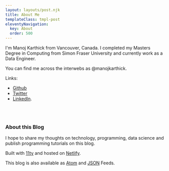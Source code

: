 ```yaml
---
layout: layouts/post.njk
title: About Me
templateClass: tmpl-post
eleventyNavigation:
  key: About
  order: 500
---
```


I'm Manoj Karthick from Vancouver, Canada. I completed my Masters Degree in Computing from Simon Fraser University and currently work as a Data Engineer.

You can find me across the interwebs as @manojkarthick.

Links:
* [Github](https://github.com/manojkarthick)
* [Twitter](https://twitter.com/manojkarthick)
* [LinkedIn](https://in.linkedin.com/in/manojkarthick).

<br/>

<div class="github-card" data-github="manojkarthick" data-width="400" data-height="" data-theme="default"></div>
<script src="/js/github-cards.js"></script>

<br/>

### About this Blog

I hope to share my thoughts on technology, programming, data science and publish programming tutorials on this blog.

Built with [11ty](https://www.11ty.dev/) and hosted on [Netlify](https://www.netlify.com/).

This blog is also available as [Atom](/feed/feed.xml) and [JSON](/feed/feed.json) Feeds.

